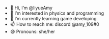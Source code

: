 - 👋 Hi, I’m @liyueAmy
- 👀 I’m interested in physics and programming
- 🌱 I’m currently learning game developing
- 📫 How to reach me: discord @amy_109#0
- 😄 Pronouns: she/her

<!---
liyueAmy/liyueAmy is a ✨ special ✨ repository because its `README.md` (this file) appears on your GitHub profile.
You can click the Preview link to take a look at your changes.
--->

